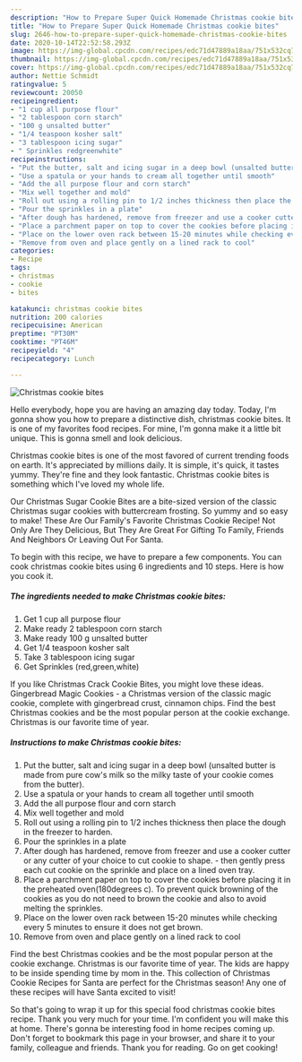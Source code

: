 ```yaml
---
description: "How to Prepare Super Quick Homemade Christmas cookie bites"
title: "How to Prepare Super Quick Homemade Christmas cookie bites"
slug: 2646-how-to-prepare-super-quick-homemade-christmas-cookie-bites
date: 2020-10-14T22:52:58.293Z
image: https://img-global.cpcdn.com/recipes/edc71d47889a18aa/751x532cq70/christmas-cookie-bites-recipe-main-photo.jpg
thumbnail: https://img-global.cpcdn.com/recipes/edc71d47889a18aa/751x532cq70/christmas-cookie-bites-recipe-main-photo.jpg
cover: https://img-global.cpcdn.com/recipes/edc71d47889a18aa/751x532cq70/christmas-cookie-bites-recipe-main-photo.jpg
author: Nettie Schmidt
ratingvalue: 5
reviewcount: 20050
recipeingredient:
- "1 cup all purpose flour"
- "2 tablespoon corn starch"
- "100 g unsalted butter"
- "1/4 teaspoon kosher salt"
- "3 tablespoon icing sugar"
- " Sprinkles redgreenwhite"
recipeinstructions:
- "Put the butter, salt and icing sugar in a deep bowl (unsalted butter is made from pure cow&#39;s milk so the milky taste of your cookie comes from the butter)."
- "Use a spatula or your hands to cream all together until smooth"
- "Add the all purpose flour and corn starch"
- "Mix well together and mold"
- "Roll out using a rolling pin to 1/2 inches thickness then place the dough in the freezer to harden."
- "Pour the sprinkles in a plate"
- "After dough has hardened, remove from freezer and use a cooker cutter or any cutter of your choice to cut cookie to shape. then gently press each cut cookie on the sprinkle and place on a lined oven tray."
- "Place a parchment paper on top to cover the cookies before placing it in the preheated oven(180degrees c). To prevent quick browning of the cookies as you do not need to brown the cookie and also to avoid melting the sprinkles."
- "Place on the lower oven rack between 15-20 minutes while checking every 5 minutes to ensure it does not get brown."
- "Remove from oven and place gently on a lined rack to cool"
categories:
- Recipe
tags:
- christmas
- cookie
- bites

katakunci: christmas cookie bites 
nutrition: 200 calories
recipecuisine: American
preptime: "PT30M"
cooktime: "PT46M"
recipeyield: "4"
recipecategory: Lunch

---
```



![Christmas cookie bites](https://img-global.cpcdn.com/recipes/edc71d47889a18aa/751x532cq70/christmas-cookie-bites-recipe-main-photo.jpg)

Hello everybody, hope you are having an amazing day today. Today, I'm gonna show you how to prepare a distinctive dish, christmas cookie bites. It is one of my favorites food recipes. For mine, I'm gonna make it a little bit unique. This is gonna smell and look delicious.

Christmas cookie bites is one of the most favored of current trending foods on earth. It's appreciated by millions daily. It is simple, it's quick, it tastes yummy. They're fine and they look fantastic. Christmas cookie bites is something which I've loved my whole life.

Our Christmas Sugar Cookie Bites are a bite-sized version of the classic Christmas sugar cookies with buttercream frosting. So yummy and so easy to make! These Are Our Family&#39;s Favorite Christmas Cookie Recipe! Not Only Are They Delicious, But They Are Great For Gifting To Family, Friends And Neighbors Or Leaving Out For Santa.


To begin with this recipe, we have to prepare a few components. You can cook christmas cookie bites using 6 ingredients and 10 steps. Here is how you cook it.

<!--inarticleads1-->

##### The ingredients needed to make Christmas cookie bites:

1. Get 1 cup all purpose flour
1. Make ready 2 tablespoon corn starch
1. Make ready 100 g unsalted butter
1. Get 1/4 teaspoon kosher salt
1. Take 3 tablespoon icing sugar
1. Get  Sprinkles (red,green,white)


If you like Christmas Crack Cookie Bites, you might love these ideas. Gingerbread Magic Cookies - a Christmas version of the classic magic cookie, complete with gingerbread crust, cinnamon chips. Find the best Christmas cookies and be the most popular person at the cookie exchange. Christmas is our favorite time of year. 

<!--inarticleads2-->

##### Instructions to make Christmas cookie bites:

1. Put the butter, salt and icing sugar in a deep bowl (unsalted butter is made from pure cow&#39;s milk so the milky taste of your cookie comes from the butter).
1. Use a spatula or your hands to cream all together until smooth
1. Add the all purpose flour and corn starch
1. Mix well together and mold
1. Roll out using a rolling pin to 1/2 inches thickness then place the dough in the freezer to harden.
1. Pour the sprinkles in a plate
1. After dough has hardened, remove from freezer and use a cooker cutter or any cutter of your choice to cut cookie to shape. - then gently press each cut cookie on the sprinkle and place on a lined oven tray.
1. Place a parchment paper on top to cover the cookies before placing it in the preheated oven(180degrees c). To prevent quick browning of the cookies as you do not need to brown the cookie and also to avoid melting the sprinkles.
1. Place on the lower oven rack between 15-20 minutes while checking every 5 minutes to ensure it does not get brown.
1. Remove from oven and place gently on a lined rack to cool


Find the best Christmas cookies and be the most popular person at the cookie exchange. Christmas is our favorite time of year. The kids are happy to be inside spending time by mom in the. This collection of Christmas Cookie Recipes for Santa are perfect for the Christmas season! Any one of these recipes will have Santa excited to visit! 

So that's going to wrap it up for this special food christmas cookie bites recipe. Thank you very much for your time. I'm confident you will make this at home. There's gonna be interesting food in home recipes coming up. Don't forget to bookmark this page in your browser, and share it to your family, colleague and friends. Thank you for reading. Go on get cooking!
